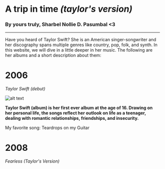 # A trip in time *(taylor's version)*
### By yours truly, Sharbel Nollie D. Pasumbal <3
---
Have you heard of Taylor Swift? She is an American singer-songwriter and her discography spans multiple genres like country, pop, folk, and synth. In this website, we will dive in a little deeper in her music. The following are her albums and a short description about them:

# 2006
*Taylor Swift (debut)* 

![alt text](https://upload.wikimedia.org/wikipedia/en/1/1f/Taylor_Swift_-_Taylor_Swift.png)

**Taylor Swift (album) is her first ever album at the age of 16. Drawing on her personal life, the songs reflect her outlook on life as a teenager, dealing with romantic relationships, friendships, and insecurity.**

My favorite song: Teardrops on my Guitar 

# 2008
*Fearless (Taylor's Version)*


